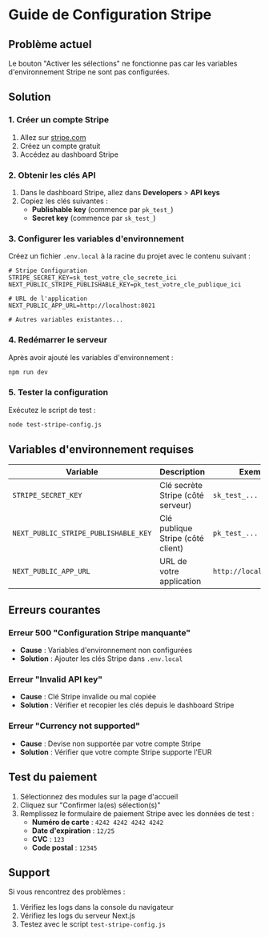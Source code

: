 # Guide de Configuration Stripe

## Problème actuel
Le bouton "Activer les sélections" ne fonctionne pas car les variables d'environnement Stripe ne sont pas configurées.

## Solution

### 1. Créer un compte Stripe
1. Allez sur [stripe.com](https://stripe.com)
2. Créez un compte gratuit
3. Accédez au dashboard Stripe

### 2. Obtenir les clés API
1. Dans le dashboard Stripe, allez dans **Developers** > **API keys**
2. Copiez les clés suivantes :
   - **Publishable key** (commence par `pk_test_`)
   - **Secret key** (commence par `sk_test_`)

### 3. Configurer les variables d'environnement
Créez un fichier `.env.local` à la racine du projet avec le contenu suivant :

```env
# Stripe Configuration
STRIPE_SECRET_KEY=sk_test_votre_cle_secrete_ici
NEXT_PUBLIC_STRIPE_PUBLISHABLE_KEY=pk_test_votre_cle_publique_ici

# URL de l'application
NEXT_PUBLIC_APP_URL=http://localhost:8021

# Autres variables existantes...
```

### 4. Redémarrer le serveur
Après avoir ajouté les variables d'environnement :
```bash
npm run dev
```

### 5. Tester la configuration
Exécutez le script de test :
```bash
node test-stripe-config.js
```

## Variables d'environnement requises

| Variable | Description | Exemple |
|----------|-------------|---------|
| `STRIPE_SECRET_KEY` | Clé secrète Stripe (côté serveur) | `sk_test_...` |
| `NEXT_PUBLIC_STRIPE_PUBLISHABLE_KEY` | Clé publique Stripe (côté client) | `pk_test_...` |
| `NEXT_PUBLIC_APP_URL` | URL de votre application | `http://localhost:8021` |

## Erreurs courantes

### Erreur 500 "Configuration Stripe manquante"
- **Cause** : Variables d'environnement non configurées
- **Solution** : Ajouter les clés Stripe dans `.env.local`

### Erreur "Invalid API key"
- **Cause** : Clé Stripe invalide ou mal copiée
- **Solution** : Vérifier et recopier les clés depuis le dashboard Stripe

### Erreur "Currency not supported"
- **Cause** : Devise non supportée par votre compte Stripe
- **Solution** : Vérifier que votre compte Stripe supporte l'EUR

## Test du paiement

1. Sélectionnez des modules sur la page d'accueil
2. Cliquez sur "Confirmer la(es) sélection(s)"
3. Remplissez le formulaire de paiement Stripe avec les données de test :
   - **Numéro de carte** : `4242 4242 4242 4242`
   - **Date d'expiration** : `12/25`
   - **CVC** : `123`
   - **Code postal** : `12345`

## Support

Si vous rencontrez des problèmes :
1. Vérifiez les logs dans la console du navigateur
2. Vérifiez les logs du serveur Next.js
3. Testez avec le script `test-stripe-config.js` 